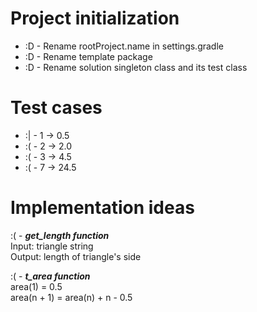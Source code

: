 # Project initialization
* :D - Rename rootProject.name in settings.gradle
* :D - Rename template package
* :D - Rename solution singleton class and its test class

# Test cases
* :| - 1 -> 0.5
* :( - 2 -> 2.0
* :( - 3 -> 4.5
* :( - 7 -> 24.5

# Implementation ideas
:( - ***get_length function***  
Input: triangle string  
Output: length of triangle's side

:( - ***t_area function***  
area(1) = 0.5  
area(n + 1) = area(n) + n - 0.5